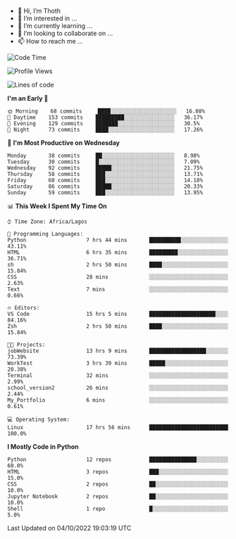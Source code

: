 <!---
thoth2357/thoth2357 is a ✨ special ✨ repository because its `README.md` (this file) appears on your GitHub profile.
You can click the Preview link to take a look at your changes.
--->

- 👋 Hi, I’m Thoth
- 👀 I’m interested in ...
- 🌱 I’m currently learning ...
- 💞️ I’m looking to collaborate on ...
- 📫 How to reach me ...




<!--START_SECTION:waka-->
![Code Time](http://img.shields.io/badge/Code%20Time-1%2C793%20hrs%207%20mins-blue)

![Profile Views](http://img.shields.io/badge/Profile%20Views-7-blue)

![Lines of code](https://img.shields.io/badge/From%20Hello%20World%20I%27ve%20Written-433%20Thousand%20lines%20of%20code-blue)

**I'm an Early 🐤** 

```text
🌞 Morning    68 commits     ████░░░░░░░░░░░░░░░░░░░░░   16.08% 
🌆 Daytime    153 commits    █████████░░░░░░░░░░░░░░░░   36.17% 
🌃 Evening    129 commits    ███████░░░░░░░░░░░░░░░░░░   30.5% 
🌙 Night      73 commits     ████░░░░░░░░░░░░░░░░░░░░░   17.26%

```
📅 **I'm Most Productive on Wednesday** 

```text
Monday       38 commits     ██░░░░░░░░░░░░░░░░░░░░░░░   8.98% 
Tuesday      30 commits     █░░░░░░░░░░░░░░░░░░░░░░░░   7.09% 
Wednesday    92 commits     █████░░░░░░░░░░░░░░░░░░░░   21.75% 
Thursday     58 commits     ███░░░░░░░░░░░░░░░░░░░░░░   13.71% 
Friday       60 commits     ███░░░░░░░░░░░░░░░░░░░░░░   14.18% 
Saturday     86 commits     █████░░░░░░░░░░░░░░░░░░░░   20.33% 
Sunday       59 commits     ███░░░░░░░░░░░░░░░░░░░░░░   13.95%

```


📊 **This Week I Spent My Time On** 

```text
⌚︎ Time Zone: Africa/Lagos

💬 Programming Languages: 
Python                   7 hrs 44 mins       ██████████░░░░░░░░░░░░░░░   43.11% 
HTML                     6 hrs 35 mins       █████████░░░░░░░░░░░░░░░░   36.71% 
sh                       2 hrs 50 mins       ████░░░░░░░░░░░░░░░░░░░░░   15.84% 
CSS                      28 mins             ░░░░░░░░░░░░░░░░░░░░░░░░░   2.63% 
Text                     7 mins              ░░░░░░░░░░░░░░░░░░░░░░░░░   0.66%

🔥 Editors: 
VS Code                  15 hrs 5 mins       █████████████████████░░░░   84.16% 
Zsh                      2 hrs 50 mins       ████░░░░░░░░░░░░░░░░░░░░░   15.84%

🐱‍💻 Projects: 
jobWebsite               13 hrs 9 mins       ██████████████████░░░░░░░   73.39% 
WorkTest                 3 hrs 39 mins       █████░░░░░░░░░░░░░░░░░░░░   20.38% 
Terminal                 32 mins             ░░░░░░░░░░░░░░░░░░░░░░░░░   2.99% 
school_version2          26 mins             ░░░░░░░░░░░░░░░░░░░░░░░░░   2.44% 
My_Portfolio             6 mins              ░░░░░░░░░░░░░░░░░░░░░░░░░   0.61%

💻 Operating System: 
Linux                    17 hrs 56 mins      █████████████████████████   100.0%

```

**I Mostly Code in Python** 

```text
Python                   12 repos            ███████████████░░░░░░░░░░   60.0% 
HTML                     3 repos             ███░░░░░░░░░░░░░░░░░░░░░░   15.0% 
CSS                      2 repos             ██░░░░░░░░░░░░░░░░░░░░░░░   10.0% 
Jupyter Notebook         2 repos             ██░░░░░░░░░░░░░░░░░░░░░░░   10.0% 
Shell                    1 repo              █░░░░░░░░░░░░░░░░░░░░░░░░   5.0%

```



 Last Updated on 04/10/2022 19:03:19 UTC
<!--END_SECTION:waka-->
<!--![](http://github-profile-summary-cards.vercel.app/api/cards/profile-details?username=thoth2357&theme=2077)

![](http://github-profile-summary-cards.vercel.app/api/cards/stats?username=thoth2357&theme=2077)![](http://github-profile-summary-cards.vercel.app/api/cards/productive-time?username=thoth2357&theme=2077&utcOffset=8) -->
